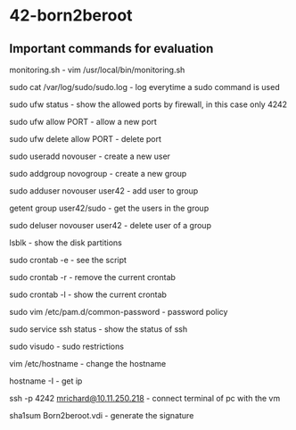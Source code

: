 # 42-born2beroot

## Important commands for evaluation
monitoring.sh - vim /usr/local/bin/monitoring.sh

sudo cat /var/log/sudo/sudo.log - log everytime a sudo command is used 

sudo ufw status - show the allowed ports by firewall, in this case only 4242

sudo ufw allow PORT - allow a new port 

sudo ufw delete allow PORT - delete port

sudo useradd novouser - create a new user

sudo addgroup novogroup - create a new group

sudo adduser novouser user42 - add user to group

getent group user42/sudo - get the users in the group

sudo deluser novouser user42 - delete user of a group 

lsblk - show the disk partitions 

sudo crontab -e - see the script

sudo crontab -r - remove the current crontab

sudo crontab -l - show the current crontab

sudo vim /etc/pam.d/common-password  - password policy 

sudo service ssh status - show the status of ssh 

sudo visudo - sudo restrictions

vim /etc/hostname - change the hostname 

hostname -I - get ip

ssh -p 4242 mrichard@10.11.250.218 - connect terminal of pc with the vm

sha1sum Born2beroot.vdi - generate the signature
